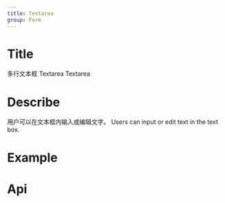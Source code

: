 ```yaml
---
title: Textarea
group: Form
---
```


# Title

多行文本框 Textarea
Textarea

# Describe

用户可以在文本框内输入或编辑文字。
Users can input or edit text in the text box.

# Example

# Api
